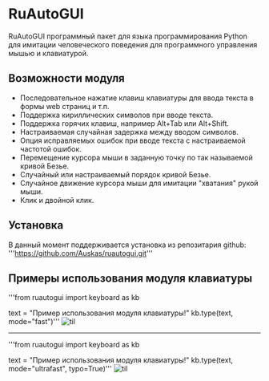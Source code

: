 # RuAutoGUI

RuAutoGUI программный пакет для языка программирования Python для имитации человеческого поведения
для программного управления мышью и клавиатурой.

## Возможности модуля

- Последовательное нажатие клавиш клавиатуры для ввода текста в формы web страниц и т.п.
- Поддержка кириллических символов при вводе текста.
- Поддержка горячих клавиш, например Alt+Tab или Alt+Shift.
- Настраиваемая случайная задержка между вводом символов.
- Опция исправляемых ошибок при вводе текста с настраиваемой частотой ошибок.
- Перемещение курсора мыши в заданную точку по так называемой кривой Безье.
- Случайный или настраиваемый порядок кривой Безье.
- Случайное движение курсора мыши для имитации "хватания" рукой мыши.
- Клик и двойной клик.

## Установка

В данный момент поддерживается установка из репозитария github:
'''https://github.com/Auskas/ruautogui.git'''

## Примеры использования модуля клавиатуры
'''from ruautogui import keyboard as kb
   
text = "Пример использования модуля клавиатуры!"
kb.type(text, mode="fast")'''
![til](./demo/kb_example1)
___
'''from ruautogui import keyboard as kb
   
text = "Пример использования модуля клавиатуры!"
kb.type(text, mode="ultrafast", typo=True)'''
![til](./demo/kb_example2)

